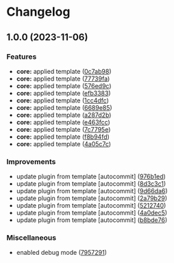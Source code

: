 # Changelog

## 1.0.0 (2023-11-06)


### Features

* **core:** applied template ([0c7ab98](https://github.com/kc-workspace/asdf-gradle/commit/0c7ab9819153e376fcea59a0fa8632e88fe40d70))
* **core:** applied template ([77739fa](https://github.com/kc-workspace/asdf-gradle/commit/77739fadea561b740621a1b3265119d0d959c507))
* **core:** applied template ([576ed9c](https://github.com/kc-workspace/asdf-gradle/commit/576ed9c1e17781865b184a1179a23e109ffee5d1))
* **core:** applied template ([efb3383](https://github.com/kc-workspace/asdf-gradle/commit/efb3383a1396557afc9d09dc2eca34df1ffc2584))
* **core:** applied template ([1cc4dfc](https://github.com/kc-workspace/asdf-gradle/commit/1cc4dfcfc7da08bcb0461b791eed4087e11a7fd1))
* **core:** applied template ([6689e85](https://github.com/kc-workspace/asdf-gradle/commit/6689e85ca5e2321f275bbfce4244bbfb5a9fd8d2))
* **core:** applied template ([a287d2b](https://github.com/kc-workspace/asdf-gradle/commit/a287d2b4608fe650576304f6c237461fde555912))
* **core:** applied template ([e463fcc](https://github.com/kc-workspace/asdf-gradle/commit/e463fcc3b7e0c1fb778b1ebac21b317ff5a6e6a9))
* **core:** applied template ([7c7795e](https://github.com/kc-workspace/asdf-gradle/commit/7c7795e890f3e9c939a32dd3f5f6bd4f294e4963))
* **core:** applied template ([f8b94fd](https://github.com/kc-workspace/asdf-gradle/commit/f8b94fd2ec7ebf200c99a5cd3a9862a00820806f))
* **core:** applied template ([4a05c7c](https://github.com/kc-workspace/asdf-gradle/commit/4a05c7c327404f31699312eaed2beb4365b366a6))


### Improvements

* update plugin from template [autocommit] ([976b1ed](https://github.com/kc-workspace/asdf-gradle/commit/976b1eda4bb85141af06419eb9b6b95e091bfa88))
* update plugin from template [autocommit] ([8d3c3c1](https://github.com/kc-workspace/asdf-gradle/commit/8d3c3c1b0d5c224a528aeed0bda8b7ed7858362a))
* update plugin from template [autocommit] ([9d66da6](https://github.com/kc-workspace/asdf-gradle/commit/9d66da6f448b9abbfade39cd811a9d2742c744e5))
* update plugin from template [autocommit] ([2a79b29](https://github.com/kc-workspace/asdf-gradle/commit/2a79b2909200863d9aaf3a0a3264a3af87e27190))
* update plugin from template [autocommit] ([5212740](https://github.com/kc-workspace/asdf-gradle/commit/521274088a45447d3df09db49b65c6656c4f893c))
* update plugin from template [autocommit] ([4a0dec5](https://github.com/kc-workspace/asdf-gradle/commit/4a0dec509c9f4680d7139767efa00dc2623b0a5f))
* update plugin from template [autocommit] ([b8bde76](https://github.com/kc-workspace/asdf-gradle/commit/b8bde76b1138fce2fa165cd58af30bc460f5c26a))


### Miscellaneous

* enabled debug mode ([7957291](https://github.com/kc-workspace/asdf-gradle/commit/7957291da26e25d3e7ead6342a781cc93c47c070))
